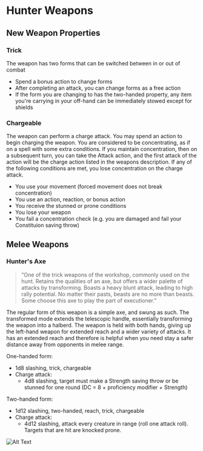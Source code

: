 # Hunter Weapons

## New Weapon Properties

### Trick
The weapon has two forms that can be switched between in or out of combat
- Spend a bonus action to change forms
- After completing an attack, you can change forms as a free action
- If the form you are changing to has the two-handed property, any item you're carrying in your off-hand can be immediately stowed except for shields

### Chargeable
The weapon can perform a charge attack. You may spend an action to begin charging the weapon. You are considered to be concentrating, as if on a spell with some extra conditions. If you maintain concentration, then on a subsequent turn, you can take the Attack action, and the first attack of the action will be the charge action listed in the weapons description. If any of the following conditions are met, you lose concentration on the charge attack.
- You use your movement (forced movement does not break concentration)
- You use an action, reaction, or bonus action
- You receive the stunned or prone conditions
- You lose your weapon
- You fail a concentration check (e.g. you are damaged and fail your Constituion saving throw)

## Melee Weapons

### Hunter's Axe
> "One of the trick weapons of the workshop, commonly used on the hunt. Retains the qualities of an axe, but offers a wider palette of attacks by transforming. Boasts a heavy blunt attack, leading to high rally potential. No matter their pasts, beasts are no more than beasts. Some choose this axe to play the part of executioner."

The regular form of this weapon is a simple axe, and swung as such. The transformed mode extends the telescopic handle, essentially transforming the weapon into a halberd. The weapon is held with both hands, giving up the left-hand weapon for extended reach and a wider variety of attacks. It has an extended reach and therefore is helpful when you need stay a safer distance away from opponents in melee range.

One-handed form:
- 1d8 slashing, trick, chargeable
- Charge attack:
    - 4d8 slashing, target must make a Strength saving throw or be stunned for one round (DC = 8 + proficiency modifier + Strength)

Two-handed form:
- 1d12 slashing, two-handed, reach, trick, chargeable
- Charge attack:
    - 4d12 slashing, attack every creature in range (roll one attack roll). Targets that are hit are knocked prone.

![Alt Text](https://bloodborne.wiki.fextralife.com/file/Bloodborne/hunter_axe.gif)